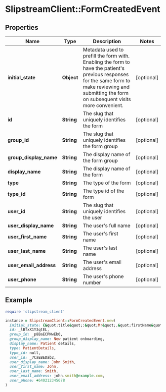 # SlipstreamClient::FormCreatedEvent

## Properties

| Name | Type | Description | Notes |
| ---- | ---- | ----------- | ----- |
| **initial_state** | **Object** | Metadata used to prefill the form with. Enabling the form to have the  patient&#39;s previous responses for the same form to make reviewing and  submitting the form on subsequent visits more convenient.  | [optional] |
| **id** | **String** | The slug that uniquely identifies the form | [optional] |
| **group_id** | **String** | The slug that uniquely identifies the form group | [optional] |
| **group_display_name** | **String** | The display name of the form group | [optional] |
| **display_name** | **String** | The display name of the form | [optional] |
| **type** | **String** | The type of the form | [optional] |
| **type_id** | **String** | The type id of the form | [optional] |
| **user_id** | **String** | The slug that uniquely identifies the user | [optional] |
| **user_display_name** | **String** | The user&#39;s full name | [optional] |
| **user_first_name** | **String** | The user&#39;s first name | [optional] |
| **user_last_name** | **String** | The user&#39;s last name | [optional] |
| **user_email_address** | **String** | The user&#39;s email address | [optional] |
| **user_phone** | **String** | The user&#39;s phone number | [optional] |

## Example

```ruby
require 'slipstream_client'

instance = SlipstreamClient::FormCreatedEvent.new(
  initial_state: {&quot;title&quot;:&quot;Mr&quot;,&quot;firstName&quot;:&quot;John&quot;,&quot;lastName&quot;:&quot;Smith&quot;},
  id: _lBfxX1Y3qtEL,
  group_id: _p8BaECPNwEb0,
  group_display_name: New patient onboarding,
  display_name: Patient details,
  type: PatientDetails,
  type_id: null,
  user_id: _7CaEBEDab2,
  user_display_name: John Smith,
  user_first_name: John,
  user_last_name: Smith,
  user_email_address: john.smith@example.com,
  user_phone: +640212345678
)
```

